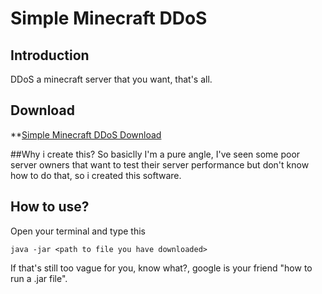# Simple Minecraft DDoS

## Introduction
DDoS a minecraft server that you want, that's all.

## Download
**[Simple Minecraft DDoS Download](https://github.com/CaoTrongThang/SimpleMinecraftDDoS/releases/tag/MinecraftDDoS)

##Why i create this?
So basiclly I'm a pure angle, I've seen some poor server owners that want to test their server performance but don't know how to do that, so i created this software.

## How to use?
Open your terminal and type this
```
java -jar <path to file you have downloaded>
```
If that's still too vague for you, know what?, google is your friend "how to run a .jar file".
